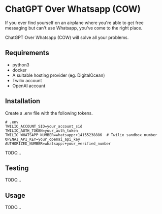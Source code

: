 # ChatGPT Over Whatsapp (COW)

If you ever find yourself on an airplane where you're able to get free messaging but can't use Whatsapp, you've come to the right place.

ChatGPT Over Whatsapp (COW) will solve all your problems.

## Requirements

- python3
- docker
- A suitable hosting provider (eg. DigitalOcean)
- Twilio account
- OpenAI account

## Installation

Create a .env file with the following tokens.
```
# .env
TWILIO_ACCOUNT_SID=your_account_sid
TWILIO_AUTH_TOKEN=your_auth_token
TWILIO_WHATSAPP_NUMBER=whatsapp:+14155238886  # Twilio sandbox number
OPENAI_API_KEY=your_openai_api_key
AUTHORIZED_NUMBER=whatsapp:+your_verified_number
```

TODO...

## Testing

TODO...

## Usage

TODO...
